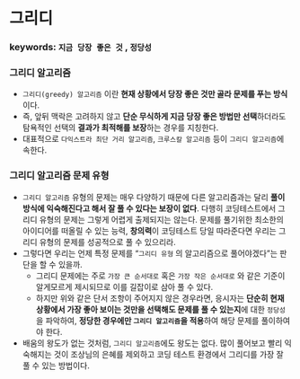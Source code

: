 # 그리디

### keywords: `지금 당장 좋은 것` , `정당성`

### 그리디 알고리즘

- `그리디(greedy) 알고리즘` 이란 **현재 상황에서 당장 좋은 것만 골라 문제를 푸는 방식**이다.
- 즉, 앞뒤 맥락은 고려하지 않고 **단순 무식하게 지금 당장 좋은 방법만 선택**하더라도 탐욕적인 선택의 **결과가 최적해를 보장**하는 경우를 지칭한다.
- 대표적으로 `다익스트라 최단 거리 알고리즘`, `크루스칼 알고리즘` 등이 `그리디 알고리즘`에 속한다.

### 그리디 알고리즘 문제 유형

- `그리디 알고리즘` 유형의 문제는 매우 다양하기 때문에 다른 알고리즘과는 달리 **풀이 방식에 익숙해진다고 해서 잘 풀 수 있다는 보장이 없다**. 다행히 코딩테스트에서 그리디 유형의 문제는 그렇게 어렵게 출제되지는 않는다. 문제를 풀기위한 최소한의 아이디어를 떠올릴 수 있는 능력, **창의력**이 코딩테스트 당일 따라준다면 우리는 그리디 유형의 문제를 성공적으로 풀 수 있으리라.
- 그렇다면 우리는 언제 특정 문제를 “`그리디 유형` 의 알고리즘으로 풀어야겠다”는 판단을 할 수 있을까.
  - 그리디 문제에는 주로 `가장 큰 순서대로` 혹은 `가장 작은 순서대로` 와 같은 기준이 알게모르게 제시되므로 이를 길잡이로 삼아 풀 수 있다.
  - 하지만 위와 같은 단서 조항이 주어지지 않은 경우라면, 응시자는 **단순히 현재 상황에서 가장 좋아 보이는 것만을 선택해도 문제를 풀 수 있는지**에 대한 `정당성`을 파악하여, **정당한 경우에만 `그리디 알고리즘`을 적용**하여 해당 문제를 풀이하여야 한다.
- 배움의 왕도가 없는 것처럼, `그리디 알고리즘`에도 왕도는 없다. 많이 풀어보고 빨리 익숙해지는 것이 조상님의 은혜를 제외하고 코딩 테스트 환경에서 그리디를 가장 잘 풀 수 있는 방법이다.
